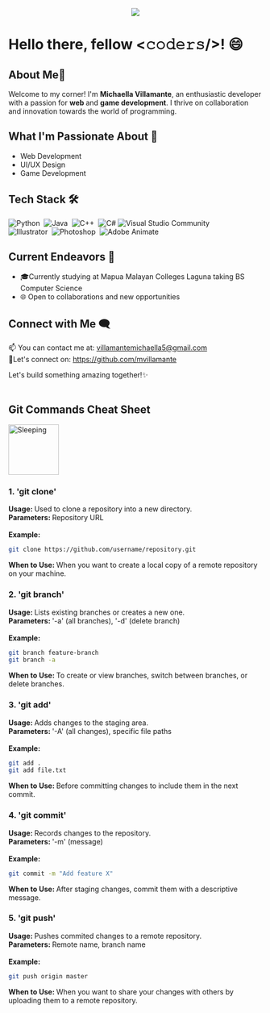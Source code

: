 <!-- Header Image -->
<p align="center">
    <img src="https://im4.ezgif.com/tmp/ezgif-4-f4cea7a63b.gif">
</p>


<h1> Hello there, fellow <𝚌𝚘𝚍𝚎𝚛𝚜/>! 😄 </h1>

## About Me🚀
Welcome to my corner! I'm <b>Michaella Villamante</b>, an enthusiastic developer with a passion for <b>web </b>and <b>game development</b>. I thrive on collaboration and innovation towards the world of programming.

## What I'm Passionate About 🌟
<ul>
  <li>Web Development</li>
  <li>UI/UX Design</li>
  <li>Game Development</li>
</ul>

##  Tech Stack 🛠

![Python](https://img.shields.io/badge/Python-yellow?logo=python&style=flat)&nbsp;
![Java](https://img.shields.io/badge/-Java-31572c?style=flat&logo=Java&logoColor=FFA518)&nbsp;
![C++](https://img.shields.io/badge/-C++-white?style=flat&logo=C%2B%2B&logoColor=00599C)&nbsp;
![C#](https://img.shields.io/badge/C%23-blue?logo=c#-sharp&style=flat)
![Visual Studio Community](https://img.shields.io/badge/Visual%20Studio%20Community-3c096c?logo=visual-studio&style=flat)
<br>
![Illustrator](https://img.shields.io/badge/-Illustrator-333333?style=flat&logo=adobe-illustrator)&nbsp;
![Photoshop](https://img.shields.io/badge/-Photoshop-003049?style=flat&logo=adobe-photoshop)&nbsp;
![Adobe Animate](https://img.shields.io/badge/-Animate-780000?&style=flat&logo=adobe-animate)&nbsp;


## Current Endeavors 💼
- 🎓Currently studying at Mapua Malayan Colleges Laguna taking BS Computer Science
- 🌐 Open to collaborations and new opportunities


## Connect with Me 🗨️
📫 You can contact me at: villamantemichaella5@gmail.com <br>
🔗Let's connect on: https://github.com/mvillamante

Let's build something amazing together!✨ <br><br>

## Git Commands Cheat Sheet

<img alt="Sleeping" src="https://i.pinimg.com/originals/9a/76/e5/9a76e5740ca1f0e708de4e55ce651995.gif" align="center" width=100/>

<h3>1. 'git clone'</h3>
<b>Usage: </b> Used to clone a repository into a new directory. <br>
<b>Parameters: </b> Repository URL <br> <br>
<b> Example: </b> 

````bash
git clone https://github.com/username/repository.git 
````
<b>When to Use: </b> When you want to create a local copy of a remote repository on your machine. <br>


<h3>2. 'git branch'</h3>
<b>Usage: </b> Lists existing branches or creates a new one. <br>
<b>Parameters: </b> '-a' (all branches), '-d' (delete branch) <br><br>
<b> Example: </b> <br> 

````bash
git branch feature-branch 
git branch -a 
````
<b>When to Use: </b> To create or view branches, switch between branches, or delete branches. <br>

<h3>3. 'git add'</h3>
<b>Usage: </b> Adds changes to the staging area. <br>
<b>Parameters: </b> '-A' (all changes), specific file paths <br><br>
<b> Example: </b> <br> 

````bash
git add .
git add file.txt 
````
<b>When to Use: </b> Before committing changes to include them in the next commit. <br>

<h3>4. 'git commit'</h3>
<b>Usage: </b> Records changes to the repository. <br>
<b>Parameters: </b> '-m' (message) <br> <br>
<b> Example: </b> <br> 

````bash
git commit -m "Add feature X" 
````
<b>When to Use: </b> After staging changes, commit them with a descriptive message.<br>

<h3>5. 'git push'</h3>
<b>Usage: </b> Pushes commited changes to a remote repository. <br>
<b>Parameters: </b> Remote name, branch name <br><br>
<b> Example: </b> <br> 

````bash
git push origin master 
````
<b>When to Use: </b> When you want to share your changes with others by uploading them to a remote repository. <br>